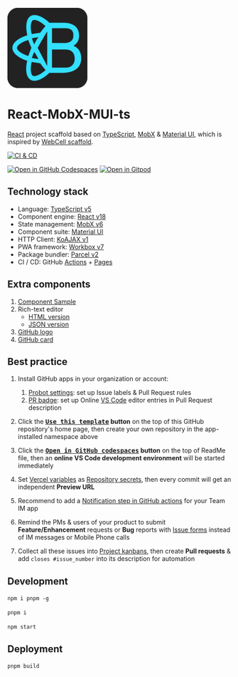 ![](src/image/logo.png)

# React-MobX-MUI-ts

[React][1] project scaffold based on [TypeScript][2], [MobX][3] & [Material UI][4], which is inspired by [WebCell scaffold][5].

[![CI & CD](https://github.com/idea2app/React-MobX-MUI-ts/actions/workflows/main.yml/badge.svg)][6]

[![Open in GitHub Codespaces](https://github.com/codespaces/badge.svg)][7]
[![Open in Gitpod](https://gitpod.io/button/open-in-gitpod.svg)][8]

## Technology stack

-   Language: [TypeScript v5][2]
-   Component engine: [React v18][1]
-   State management: [MobX v6][3]
-   Component suite: [Material UI][10]
-   HTTP Client: [KoAJAX v1][11]
-   PWA framework: [Workbox v7][12]
-   Package bundler: [Parcel v2][13]
-   CI / CD: GitHub [Actions][14] + [Pages][15]

## Extra components

1.  [Component Sample](src/component/TSXSample.tsx)
2.  Rich-text editor
    -   [HTML version][18]
    -   [JSON version](src/component/Editor.tsx)
3.  [GitHub logo](src/component/Git/Logo.tsx)
4.  [GitHub card](src/component/Git/Card.tsx)

## Best practice

1.  Install GitHub apps in your organization or account:

    1.  [Probot settings][16]: set up Issue labels & Pull Request rules
    2.  [PR badge][17]: set up Online [VS Code][18] editor entries in Pull Request description

2.  Click the **[<kbd>Use this template</kbd>][19] button** on the top of this GitHub repository's home page, then create your own repository in the app-installed namespace above

3.  Click the **[<kbd>Open in GitHub codespaces</kbd>][7] button** on the top of ReadMe file, then an **online VS Code development environment** will be started immediately

4.  Set [Vercel variables][20] as [Repository secrets][21], then every commit will get an independent **Preview URL**

5.  Recommend to add a [Notification step in GitHub actions][22] for your Team IM app

6.  Remind the PMs & users of your product to submit **Feature/Enhancement** requests or **Bug** reports with [Issue forms][23] instead of IM messages or Mobile Phone calls

7.  Collect all these issues into [Project kanbans][24], then create **Pull requests** & add `closes #issue_number` into its description for automation

## Development

```shell
npm i pnpm -g

pnpm i

npm start
```

## Deployment

```shell
pnpm build
```

[1]: https://react.dev/
[2]: https://www.typescriptlang.org/
[3]: https://mobx.js.org/
[4]: https://mui.com/material-ui/
[5]: https://github.com/EasyWebApp/scaffold
[6]: https://github.com/idea2app/React-MobX-MUI-ts/actions/workflows/main.yml
[7]: https://codespaces.new/idea2app/React-MobX-MUI-ts
[8]: https://gitpod.io/?autostart=true#https://github.com/idea2app/React-MobX-MUI-ts
[10]: https://mui.com/material-ui/getting-started/
[11]: https://github.com/EasyWebApp/KoAJAX
[12]: https://developers.google.com/web/tools/workbox
[13]: https://parceljs.org/
[14]: https://github.com/features/actions
[15]: https://pages.github.com/
[16]: https://github.com/apps/settings
[17]: https://pullrequestbadge.com/
[18]: https://code.visualstudio.com/
[19]: https://github.com/new?template_name=React-MobX-MUI-ts&template_owner=idea2app
[20]: https://github.com/idea2app/React-MobX-MUI-ts/blob/8e796c6e7dc485fe4a68b59fcbffb9d224236bf4/.github/workflows/main.yml#L10-L12
[21]: https://github.com/idea2app/React-MobX-MUI-ts/settings/secrets/actions
[22]: https://github.com/kaiyuanshe/kaiyuanshe.github.io/blob/bb4675a56bf1d6b207231313da5ed0af7cf0ebd6/.github/workflows/pull-request.yml#L32-L56
[23]: https://github.com/idea2app/React-MobX-MUI-ts/issues/new/choose
[24]: https://github.com/idea2app/React-MobX-MUI-ts/projects
